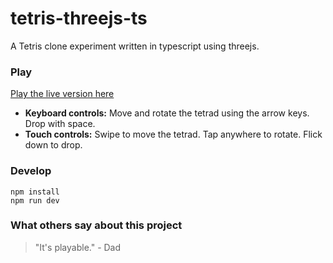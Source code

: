 # tetris-threejs-ts
A Tetris clone experiment written in typescript using threejs.

### Play
[Play the live version here](danielcrk.se/tetris "Play the live version")
- **Keyboard controls:** Move and rotate the tetrad using the arrow keys. Drop with space.
- **Touch controls:** Swipe to move the tetrad. Tap anywhere to rotate. Flick down to drop.

### Develop
```
npm install
npm run dev
```

### What others say about this project
> "It's playable." - Dad
